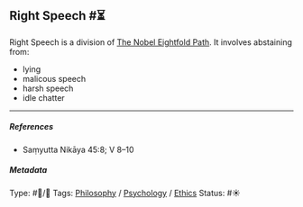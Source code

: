## Right Speech  #⏳

Right Speech is a division of [The Nobel Eightfold Path](The%20Nobel%20Eightfold%20Path.md). It involves abstaining from:

* lying
* malicous speech
* harsh speech
* idle chatter

---

##### References

* Saṃyutta Nikāya 45:8; V 8–10

##### Metadata

Type: #🔵/🔵 
Tags: [Philosophy](Philosophy.md) / [Psychology](Psychology.md) / [Ethics](Ethics.md)
Status: #☀️ 
